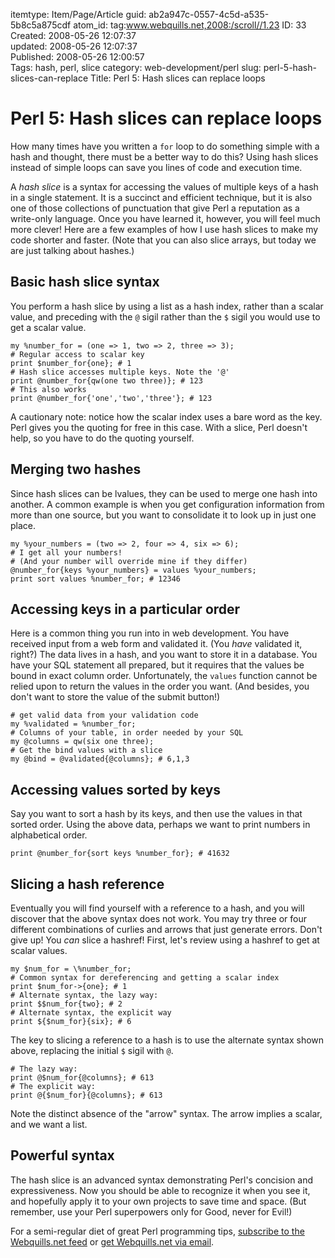 itemtype: Item/Page/Article
guid: ab2a947c-0557-4c5d-a535-5b8c5a875cdf
atom_id: tag:www.webquills.net,2008:/scroll//1.23
ID: 33
Created: 2008-05-26 12:07:37  
updated: 2008-05-26 12:07:37  
Published: 2008-05-26 12:00:57  
Tags: hash, perl, slice
category: web-development/perl
slug: perl-5-hash-slices-can-replace
Title: Perl 5: Hash slices can replace loops

# Perl 5: Hash slices can replace loops

How many times have you written a `for` loop to do something simple with a hash
and thought, there must be a better way to do this? Using hash slices instead of
simple loops can save you lines of code and execution time.

A *hash slice* is a syntax for accessing the values of multiple keys of a hash
in a single statement. It is a succinct and efficient technique, but it is also
one of those collections of punctuation that give Perl a reputation as a
write-only language. Once you have learned it, however, you will feel much more
clever! Here are a few examples of how I use hash slices to make my code shorter
and faster. (Note that you can also slice arrays, but today we are just talking
about hashes.)

## Basic hash slice syntax
You perform a hash slice by using a list as a hash index, rather than a scalar
value, and preceding with the `@` sigil rather than the `$` sigil you would use
to get a scalar value.
    
    my %number_for = (one => 1, two => 2, three => 3);
    # Regular access to scalar key
    print $number_for{one}; # 1
    # Hash slice accesses multiple keys. Note the '@'
    print @number_for{qw(one two three)}; # 123
    # This also works
    print @number_for{'one','two','three'}; # 123
    
A cautionary note: notice how the scalar index uses a bare word as the key. Perl
gives you the quoting for free in this case. With a slice, Perl doesn't help, so
you have to do the quoting yourself.
    
## Merging two hashes
Since hash slices can be lvalues, they can be used to merge one hash into
another. A common example is when you get configuration information from more
than one source, but you want to consolidate it to look up in just one place.

    my %your_numbers = (two => 2, four => 4, six => 6);
    # I get all your numbers! 
    # (And your number will override mine if they differ)
    @number_for{keys %your_numbers} = values %your_numbers;
    print sort values %number_for; # 12346


## Accessing keys in a particular order
Here is a common thing you run into in web development. You have received input
from a web form and validated it. (You *have* validated it, right?) The data
lives in a hash, and you want to store it in a database. You have your SQL
statement all prepared, but it requires that the values be bound in exact column
order. Unfortunately, the `values` function cannot be relied upon to return the
values in the order you want. (And besides, you don't want to store the value of
the submit button!)

    # get valid data from your validation code
    my %validated = %number_for;
    # Columns of your table, in order needed by your SQL
    my @columns = qw(six one three);
    # Get the bind values with a slice
    my @bind = @validated{@columns}; # 6,1,3
    

## Accessing values sorted by keys
Say you want to sort a hash by its keys, and then use the values in that sorted
order. Using the above data, perhaps we want to print numbers in alphabetical
order.

    print @number_for{sort keys %number_for}; # 41632


## Slicing a hash reference
Eventually you will find yourself with a reference to a hash, and you will
discover that the above syntax does not work. You may try three or four
different combinations of curlies and arrows that just generate errors. Don't
give up! You *can* slice a hashref! First, let's review using a hashref to get
at scalar values.

    my $num_for = \%number_for;
    # Common syntax for dereferencing and getting a scalar index
    print $num_for->{one}; # 1
    # Alternate syntax, the lazy way:
    print $$num_for{two}; # 2
    # Alternate syntax, the explicit way
    print ${$num_for}{six}; # 6

The key to slicing a reference to a hash is to use the alternate syntax shown
above, replacing the initial `$` sigil with `@`.
    
    # The lazy way:
    print @$num_for{@columns}; # 613
    # The explicit way:
    print @{$num_for}{@columns}; # 613

Note the distinct absence of the "arrow" syntax. The arrow implies a scalar, and
we want a list.

## Powerful syntax
The hash slice is an advanced syntax demonstrating Perl's concision and
expressiveness. Now you should be able to recognize it when you see it, and
hopefully apply it to your own projects to save time and space. (But remember,
use your Perl superpowers only for Good, never for Evil!)

For a semi-regular diet of great Perl programming tips, [subscribe to the
Webquills.net feed](http://feeds.feedburner.com/Webquills) or [get Webquills.net
via
email](http://www.feedburner.com/fb/a/emailverifySubmit?feedId=929839&loc=en_US). 

